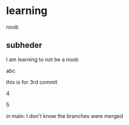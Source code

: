 # learning
noob

## subheder

I am learning to not be a noob

abc


this is for 3rd commit

4

5

in main: I don't know the branches were merged